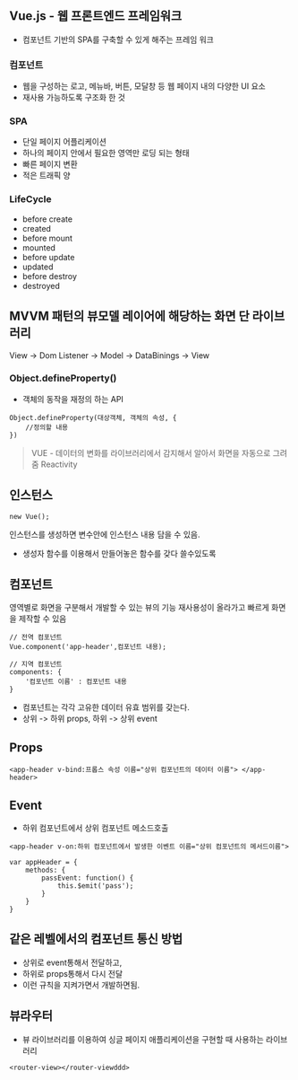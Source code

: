## Vue.js - 웹 프론트엔드 프레임워크

- 컴포넌트 기반의 SPA를 구축할 수 있게 해주는 프레임 워크

### 컴포넌트

- 웹을 구성하는 로고, 메뉴바, 버튼, 모달창 등 웹 페이지 내의 다양한 UI 요소
- 재사용 가능하도록 구조화 한 것

### SPA

- 단일 페이지 어플리케이션
- 하나의 페이지 안에서 필요한 영역만 로딩 되는 형태
- 빠른 페이지 변환
- 적은 트래픽 양

### LifeCycle

- before create
- created
- before mount
- mounted
- before update
- updated
- before destroy
- destroyed


## MVVM 패턴의 뷰모델 레이어에 해당하는 화면 단 라이브러리

View -> Dom Listener -> Model -> DataBinings -> View

### Object.defineProperty()
- 객체의 동작을 재정의 하는 API
```
Object.defineProperty(대상객체, 객체의 속성, {
    //정의할 내용
})
```

> VUE - 데이터의 변화를 라이브러리에서 감지해서 알아서 화면을 자동으로 그려줌 Reactivity

## 인스턴스
```
new Vue();
```
인스턴스를 생성하면 변수안에 인스턴스 내용 담을 수 있음.
- 생성자 함수를 이용해서 만들어놓은 함수를 갖다 쓸수있도록

## 컴포넌트
영역별로 화면을 구분해서 개발할 수 있는 뷰의 기능
재사용성이 올라가고 빠르게 화면을 제작할 수 있음
```
// 전역 컴포넌트
Vue.component('app-header',컴포넌트 내용);

// 지역 컴포넌트
components: {
    '컴포넌트 이름' : 컴포넌트 내용
}
```

- 컴포넌트는 각각 고유한 데이터 유효 범위를 갖는다.
- 상위 -> 하위 props, 하위 -> 상위 event

## Props
```
<app-header v-bind:프롭스 속성 이름="상위 컴포넌트의 데이터 이름"> </app-header>
```

## Event
- 하위 컴포넌트에서 상위 컴포넌트 메소드호출
```
<app-header v-on:하위 컴포넌트에서 발생한 이벤트 이름="상위 컴포넌트의 메서드이름">

var appHeader = {
    methods: {
        passEvent: function() {
            this.$emit('pass');
        }
    }
}
```

## 같은 레벨에서의 컴포넌트 통신 방법
- 상위로 event통해서 전달하고,
- 하위로 props통해서 다시 전달
- 이런 규칙을 지켜가면서 개발하면됨.

## 뷰라우터
- 뷰 라이브러리를 이용하여 싱글 페이지 애플리케이션을 구현할 때 사용하는 라이브러리
```
<router-view></router-viewddd>
```